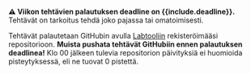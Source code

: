 **⚠️ Viikon tehtävien palautuksen deadline on {{include.deadline}}.** Tehtävät on tarkoitus tehdä joko pajassa tai omatoimisesti.

Tehtävät palautetaan GitHubin avulla [Labtooliin]({{site.labtool_link}}) rekisteröimääsi repositorioon. **Muista pushata tehtävät GitHubiin ennen palautuksen deadlinea!** Klo 00 jälkeen tulevia repositorion päivityksiä ei huomioida pisteytyksessä, eli ne tuovat 0 pistettä.
